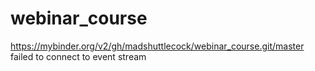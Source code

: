 # webinar_course

https://mybinder.org/v2/gh/madshuttlecock/webinar_course.git/master failed to connect to event stream
